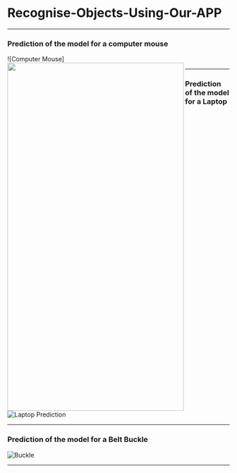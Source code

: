 # Recognise-Objects-Using-Our-APP

------------------
### Prediction of the model for a computer mouse
![Computer Mouse]<img src="https://github.com/MasterKinjalk/Recognise-Objects-Using-Our-APP/blob/master/MousePred.jpeg" width="400" height="790" align = "left">

 ------------------

### Prediction of the model for a Laptop
![Laptop Prediction](https://user-images.githubusercontent.com/60870318/204049346-7c899918-54a7-4a8a-93a6-986238a9bd53.jpeg)
 
 ------------------
 
### Prediction of the model for a Belt Buckle
![Buckle](https://user-images.githubusercontent.com/60870318/204049648-059f0478-575b-4dfc-9662-958dc62c5dea.jpeg)


 ------------------
